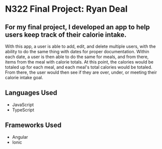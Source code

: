 # N322 Final Project: Ryan Deal

## For my final project, I developed an app to help users keep track of their calorie intake.

With this app, a user is able to add, edit, and delete multiple users, with the ability to do the same thing with dates for proper documentation. Within each date, a user is then able to do the same for meals, and from there, items from the meal with calorie totals. At this point, the calories would be totaled up for each meal, and each meal's total calories would be totaled. From there, the user would then see if they are over, under, or meeting their calorie intake goal.

## Languages Used

- JavaScript
- TypeScript

## Frameworks Used

- Angular
- Ionic
